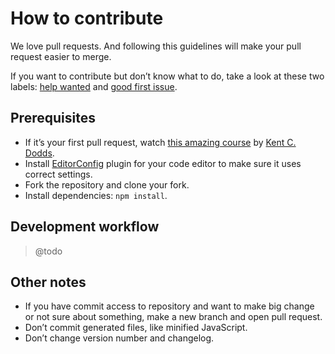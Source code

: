 # How to contribute

We love pull requests. And following this guidelines will make your pull request easier to merge.

If you want to contribute but don’t know what to do, take a look at these two labels: [help wanted](https://github.com/ninetails/monorepo-releases-poc/issues?q=is%3Aissue+is%3Aopen+label%3A%22help+wanted%22) and [good first issue](https://github.com/ninetails/monorepo-releases-poc/issues?q=is%3Aissue+is%3Aopen+label%3A%22good+first+issue%22).

## Prerequisites

- If it’s your first pull request, watch [this amazing course](http://makeapullrequest.com/) by [Kent C. Dodds](https://twitter.com/kentcdodds).
- Install [EditorConfig](https://editorconfig.org/) plugin for your code editor to make sure it uses correct settings.
- Fork the repository and clone your fork.
- Install dependencies: `npm install`.

## Development workflow

> @todo

## Other notes

- If you have commit access to repository and want to make big change or not sure about something, make a new branch and open pull request.
- Don’t commit generated files, like minified JavaScript.
- Don’t change version number and changelog.

